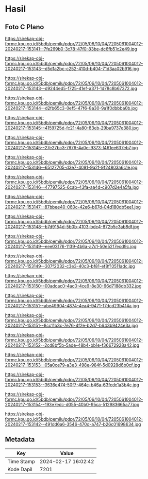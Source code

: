 # Hasil

## Foto C Plano

https://sirekap-obj-formc.kpu.go.id/5bdb/pemilu/pdpr/72/05/06/10/04/7205061004012-20240217-153141--7fe269b0-3c78-47f0-83be-dc6fb51c2e49.jpg

https://sirekap-obj-formc.kpu.go.id/5bdb/pemilu/pdpr/72/05/06/10/04/7205061004012-20240217-153143--d5d1a2bc-c252-410d-b404-71d3aa02b916.jpg

https://sirekap-obj-formc.kpu.go.id/5bdb/pemilu/pdpr/72/05/06/10/04/7205061004012-20240217-153143--d9244ed5-f725-41ef-a371-1d78c8b67372.jpg

https://sirekap-obj-formc.kpu.go.id/5bdb/pemilu/pdpr/72/05/06/10/04/7205061004012-20240217-153144--d2fb65c3-0ef5-47f6-8a30-9a1f0dbbba0b.jpg

https://sirekap-obj-formc.kpu.go.id/5bdb/pemilu/pdpr/72/05/06/10/04/7205061004012-20240217-153145--4159725d-fc21-4a80-83eb-29ba9737e380.jpg

https://sirekap-obj-formc.kpu.go.id/5bdb/pemilu/pdpr/72/05/06/10/04/7205061004012-20240217-153145--27e27bc3-7676-4a0e-9373-f461ee637eb7.jpg

https://sirekap-obj-formc.kpu.go.id/5bdb/pemilu/pdpr/72/05/06/10/04/7205061004012-20240217-153146--65127705-d3e7-4081-9a2f-9f24803a6c1e.jpg

https://sirekap-obj-formc.kpu.go.id/5bdb/pemilu/pdpr/72/05/06/10/04/7205061004012-20240217-153146--47797525-6cab-43fa-aa4d-c907d2e4a5fa.jpg

https://sirekap-obj-formc.kpu.go.id/5bdb/pemilu/pdpr/72/05/06/10/04/7205061004012-20240217-153147--87bbee40-060c-42e6-b67d-04d180db5ee1.jpg

https://sirekap-obj-formc.kpu.go.id/5bdb/pemilu/pdpr/72/05/06/10/04/7205061004012-20240217-153148--b7d9154d-5b0b-4103-bdc4-872b5c3ab8df.jpg

https://sirekap-obj-formc.kpu.go.id/5bdb/pemilu/pdpr/72/05/06/10/04/7205061004012-20240217-153149--eee03176-1139-4b6a-a7c1-50e5217ecd9c.jpg

https://sirekap-obj-formc.kpu.go.id/5bdb/pemilu/pdpr/72/05/06/10/04/7205061004012-20240217-153149--307f2032-c3e3-40c3-bf81-ef8f10511adc.jpg

https://sirekap-obj-formc.kpu.go.id/5bdb/pemilu/pdpr/72/05/06/10/04/7205061004012-20240217-153150--00adcac0-4ac0-4ce9-8e30-66d7188db332.jpg

https://sirekap-obj-formc.kpu.go.id/5bdb/pemilu/pdpr/72/05/06/10/04/7205061004012-20240217-153151--abe49904-4874-4ea4-9471-17dcd23b414a.jpg

https://sirekap-obj-formc.kpu.go.id/5bdb/pemilu/pdpr/72/05/06/10/04/7205061004012-20240217-153151--8cc11b3c-7e76-4f2e-b2d7-b643b9424e3a.jpg

https://sirekap-obj-formc.kpu.go.id/5bdb/pemilu/pdpr/72/05/06/10/04/7205061004012-20240217-153152--2cd8bf5b-5ade-48b4-bb1e-f36672928a42.jpg

https://sirekap-obj-formc.kpu.go.id/5bdb/pemilu/pdpr/72/05/06/10/04/7205061004012-20240217-153153--05a0ce79-a3e3-498e-984f-5d0928d6b0cf.jpg

https://sirekap-obj-formc.kpu.go.id/5bdb/pemilu/pdpr/72/05/06/10/04/7205061004012-20240217-153153--3636e474-50f7-464c-b46a-63fcdc1a3b4c.jpg

https://sirekap-obj-formc.kpu.go.id/5bdb/pemilu/pdpr/72/05/06/10/04/7205061004012-20240217-153154--193e7edc-d055-40b0-95ca-512983665a77.jpg

https://sirekap-obj-formc.kpu.go.id/5bdb/pemilu/pdpr/72/05/06/10/04/7205061004012-20240217-153142--491dd6a6-3546-470d-a747-b26c01698634.jpg


## Metadata

| Key        | Value               |
| ---------- | ------------------- |
| Time Stamp | 2024-02-17 16:02:42 |
| Kode Dapil | 7201                |



